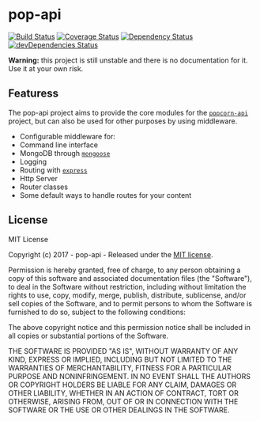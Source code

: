 # pop-api

[![Build Status](https://travis-ci.org/ChrisAlderson/pop-api.svg?branch=master)](https://travis-ci.org/ChrisAlderson/pop-api)
[![Coverage Status](https://coveralls.io/repos/github/ChrisAlderson/pop-api/badge.svg?branch=master)](https://coveralls.io/github/ChrisAlderson/pop-api?branch=master)
[![Dependency Status](https://david-dm.org/ChrisAlderson/pop-api.svg)](https://david-dm.org/ChrisAlderson/pop-api)
[![devDependencies Status](https://david-dm.org/ChrisAlderson/pop-api/dev-status.svg)](https://david-dm.org/ChrisAlderson/pop-api?type=dev)

**Warning:** this project is still unstable and there is no documentation for
it. Use it at your own risk.

## Featuress
The pop-api project aims to provide the core modules for the [`popcorn-api`]()
project, but can also be used for other purposes by using middleware.
 - Configurable middleware for:
  - Command line interface
  - MongoDB through [`mongoose`]()
  - Logging
  - Routing with [`express`]()
  - Http Server
 - Router classes
 - Some default ways to handle routes for your content

## License

MIT License

Copyright (c) 2017 - pop-api - Released under the [MIT license](LICENSE.txt).

Permission is hereby granted, free of charge, to any person obtaining a copy
of this software and associated documentation files (the "Software"), to deal
in the Software without restriction, including without limitation the rights
to use, copy, modify, merge, publish, distribute, sublicense, and/or sell
copies of the Software, and to permit persons to whom the Software is
furnished to do so, subject to the following conditions:

The above copyright notice and this permission notice shall be included in all
copies or substantial portions of the Software.

THE SOFTWARE IS PROVIDED "AS IS", WITHOUT WARRANTY OF ANY KIND, EXPRESS OR
IMPLIED, INCLUDING BUT NOT LIMITED TO THE WARRANTIES OF MERCHANTABILITY,
FITNESS FOR A PARTICULAR PURPOSE AND NONINFRINGEMENT. IN NO EVENT SHALL THE
AUTHORS OR COPYRIGHT HOLDERS BE LIABLE FOR ANY CLAIM, DAMAGES OR OTHER
LIABILITY, WHETHER IN AN ACTION OF CONTRACT, TORT OR OTHERWISE, ARISING FROM,
OUT OF OR IN CONNECTION WITH THE SOFTWARE OR THE USE OR OTHER DEALINGS IN THE
SOFTWARE.
